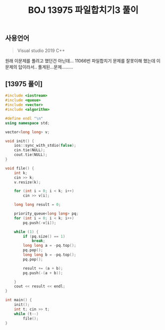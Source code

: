 ﻿---
title: "BOJ 13975 파일합치기3 풀이"
categories: Algorithm
comments: true
---

## 사용언어
 > Visual studio 2019 C++ 


원래 이문제를 풀려고 했던건 아닌데... 11066번 파일합치기 문제를 잘못이해 했는데
 이 문제의 답이라서.. 풀게된...문제.........

## [13975 풀이]

```c++
#include <iostream>
#include <queue>
#include <vector>
#include <algorithm>

#define endl "\n"
using namespace std;

vector<long long> v;

void init() {
	ios::sync_with_stdio(false);
	cin.tie(NULL);
	cout.tie(NULL);
}

void file() {
	int k;
	cin >> k;
	v.resize(k);

	for (int i = 0; i < k; i++)
		cin >> v[i];

	long long result = 0;

	priority_queue<long long> pq;
	for (int i = 0; i < k; i++)
		pq.push(-v[i]);

	while (1) {
		if (pq.size() == 1)
			break;
		long long a = -pq.top();
		pq.pop();
		long long b = -pq.top();
		pq.pop();

		result += (a + b);
		pq.push(-(a + b));

	}
	cout << result << endl;
}

int main() {
	init();
	int t; cin >> t;
	while (t--)
		file();
}
```